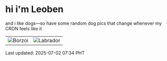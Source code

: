 # hi i'm Leoben

and i like dogs—so have some random dog pics that change whenever my CRON feels like it

|  |  |
|--------|----------|
| ![Borzoi](https://random-dog-vercel.vercel.app/api/random-borzoi?v=1751412845) | ![Labrador](https://random-dog-vercel.vercel.app/api/random-labrador?v=1751412845) |

Last updated: 2025-07-02 07:34 PHT
